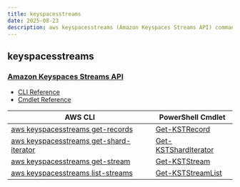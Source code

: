 ```yaml
---
title: keyspacesstreams
date: 2025-08-23
description: aws keyspacesstreams (Amazon Keyspaces Streams API) command/cmdlet list.
---
```


## keyspacesstreams

### [Amazon Keyspaces Streams API](https://aws.amazon.com/keyspaces/)

* [CLI Reference](https://awscli.amazonaws.com/v2/documentation/api/latest/reference/keyspacesstreams/index.html)
* [Cmdlet Reference](https://docs.aws.amazon.com/powershell/latest/reference/items/KeyspacesStreams_cmdlets.html)

|AWS CLI|PowerShell Cmdlet|
|----|----|
|[aws keyspacesstreams get-records](https://awscli.amazonaws.com/v2/documentation/api/latest/reference/keyspacesstreams/get-records.html)|[Get-KSTRecord](https://docs.aws.amazon.com/powershell/latest/reference/items/Get-KSTRecord.html)|
|[aws keyspacesstreams get-shard-iterator](https://awscli.amazonaws.com/v2/documentation/api/latest/reference/keyspacesstreams/get-shard-iterator.html)|[Get-KSTShardIterator](https://docs.aws.amazon.com/powershell/latest/reference/items/Get-KSTShardIterator.html)|
|[aws keyspacesstreams get-stream](https://awscli.amazonaws.com/v2/documentation/api/latest/reference/keyspacesstreams/get-stream.html)|[Get-KSTStream](https://docs.aws.amazon.com/powershell/latest/reference/items/Get-KSTStream.html)|
|[aws keyspacesstreams list-streams](https://awscli.amazonaws.com/v2/documentation/api/latest/reference/keyspacesstreams/list-streams.html)|[Get-KSTStreamList](https://docs.aws.amazon.com/powershell/latest/reference/items/Get-KSTStreamList.html)|

